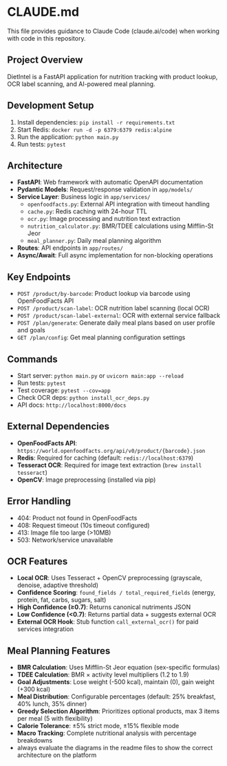 # CLAUDE.md

This file provides guidance to Claude Code (claude.ai/code) when working with code in this repository.

## Project Overview

DietIntel is a FastAPI application for nutrition tracking with product lookup, OCR label scanning, and AI-powered meal planning.

## Development Setup

1. Install dependencies: `pip install -r requirements.txt`
2. Start Redis: `docker run -d -p 6379:6379 redis:alpine`
3. Run the application: `python main.py`
4. Run tests: `pytest`

## Architecture

- **FastAPI**: Web framework with automatic OpenAPI documentation
- **Pydantic Models**: Request/response validation in `app/models/`
- **Service Layer**: Business logic in `app/services/`
  - `openfoodfacts.py`: External API integration with timeout handling
  - `cache.py`: Redis caching with 24-hour TTL
  - `ocr.py`: Image processing and nutrition text extraction
  - `nutrition_calculator.py`: BMR/TDEE calculations using Mifflin-St Jeor
  - `meal_planner.py`: Daily meal planning algorithm
- **Routes**: API endpoints in `app/routes/`
- **Async/Await**: Full async implementation for non-blocking operations

## Key Endpoints

- `POST /product/by-barcode`: Product lookup via barcode using OpenFoodFacts API
- `POST /product/scan-label`: OCR nutrition label scanning (local OCR)
- `POST /product/scan-label-external`: OCR with external service fallback
- `POST /plan/generate`: Generate daily meal plans based on user profile and goals
- `GET /plan/config`: Get meal planning configuration settings

## Commands

- Start server: `python main.py` or `uvicorn main:app --reload`
- Run tests: `pytest`
- Test coverage: `pytest --cov=app`
- Check OCR deps: `python install_ocr_deps.py`
- API docs: `http://localhost:8000/docs`

## External Dependencies

- **OpenFoodFacts API**: `https://world.openfoodfacts.org/api/v0/product/{barcode}.json`
- **Redis**: Required for caching (default: `redis://localhost:6379`)
- **Tesseract OCR**: Required for image text extraction (`brew install tesseract`)
- **OpenCV**: Image preprocessing (installed via pip)

## Error Handling

- 404: Product not found in OpenFoodFacts
- 408: Request timeout (10s timeout configured)
- 413: Image file too large (>10MB)
- 503: Network/service unavailable

## OCR Features

- **Local OCR**: Uses Tesseract + OpenCV preprocessing (grayscale, denoise, adaptive threshold)
- **Confidence Scoring**: `found_fields / total_required_fields` (energy, protein, fat, carbs, sugars, salt)
- **High Confidence (≥0.7)**: Returns canonical nutriments JSON
- **Low Confidence (<0.7)**: Returns partial data + suggests external OCR
- **External OCR Hook**: Stub function `call_external_ocr()` for paid services integration

## Meal Planning Features

- **BMR Calculation**: Uses Mifflin-St Jeor equation (sex-specific formulas)
- **TDEE Calculation**: BMR × activity level multipliers (1.2 to 1.9)
- **Goal Adjustments**: Lose weight (-500 kcal), maintain (0), gain weight (+300 kcal)
- **Meal Distribution**: Configurable percentages (default: 25% breakfast, 40% lunch, 35% dinner)
- **Greedy Selection Algorithm**: Prioritizes optional products, max 3 items per meal (5 with flexibility)
- **Calorie Tolerance**: ±5% strict mode, ±15% flexible mode
- **Macro Tracking**: Complete nutritional analysis with percentage breakdowns
- always evaluate the diagrams in the readme files to show the correct architecture on the platform